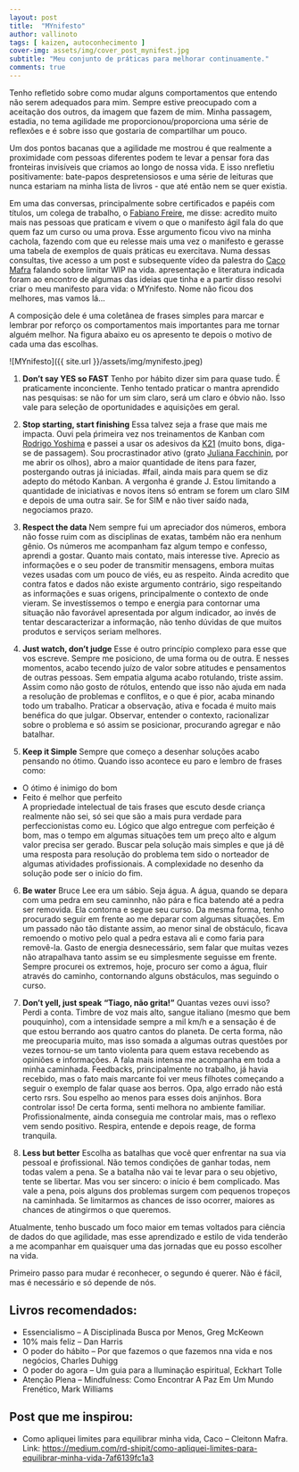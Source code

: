 ```yaml
---
layout: post
title:  "MYnifesto"
author: vallinoto
tags: [ kaizen, autoconhecimento ]
cover-img: assets/img/cover_post_mynifest.jpg
subtitle: "Meu conjunto de práticas para melhorar continuamente."
comments: true
---
```



Tenho refletido sobre como mudar alguns comportamentos que entendo não serem adequados para mim. Sempre estive preocupado com a aceitação dos outros, da imagem que fazem de mim. Minha passagem, estadia, no tema agilidade me proporcionou/proporciona uma série de reflexões e é sobre isso que gostaria de compartilhar um pouco.

Um dos pontos bacanas que a agilidade me mostrou é que realmente a proximidade com pessoas diferentes podem te levar a pensar fora das fronteiras invisíveis que criamos ao longo de nossa vida. E isso nrefletiu positivamente: bate-papos despretensiosos e uma série de leituras que nunca estariam na minha lista de livros - que até então nem se quer existia.

Em uma das conversas, principalmente sobre certificados e papéis com títulos, um colega de trabalho, o [Fabiano Freire](https://br.linkedin.com/in/fabianofreire/), me disse: acredito muito mais nas pessoas que praticam e vivem o que o manifesto ágil fala do que quem faz um curso ou uma prova. Esse argumento ficou vivo na minha cachola, fazendo com que eu relesse mais uma vez o manifesto e gerasse uma tabela de exemplos de quais práticas eu exercitava. Numa dessas consultas, tive acesso a um post e subsequente vídeo da palestra do [Caco Mafra](https://br.linkedin.com/in/cleitonmafra/) falando sobre limitar WIP na vida. apresentação e literatura indicada foram ao encontro de algumas das ideias que tinha e a partir disso resolvi criar o meu manifesto para vida: o MYnifesto. Nome não ficou dos melhores, mas vamos lá...

A composição dele é uma coletânea de frases simples para marcar e lembrar por reforço os comportamentos mais importantes para me tornar alguém melhor. Na figura abaixo eu os apresento te depois o motivo de cada uma das escolhas.


![MYnifesto]({{ site.url }}/assets/img/mynifesto.jpeg)


1. **Don’t say YES so FAST** 
Tenho por hábito dizer sim para quase tudo. É praticamente inconciente. Tenho tentado praticar o mantra aprendido nas pesquisas: se não for um sim claro, será um claro e óbvio não. Isso vale para seleção de oportunidades e aquisições em geral.

2. **Stop starting, start finishing** 
Essa talvez seja a frase que mais me impacta. Ouvi pela ṕrimeira vez nos treinamentos de Kanban com [Rodrigo Yoshima](https://br.linkedin.com/in/rodrigoy) e passei a usar os adesivos da [K21]( https://www.linkedin.com/company/knowledge21) (muito bons, diga-se de passagem). Sou procrastinador ativo (grato [Juliana Facchinin](https://br.linkedin.com/in/juliana-facchini-b15050199), por me abrir os olhos), abro a maior quantidade de itens para fazer, postergando outras já iniciadas.
#fail, ainda mais para quem se diz adepto do método Kanban. A vergonha é grande J. Estou limitando a quantidade de iniciativas e novos itens só entram se forem um claro SIM e depois de uma outra sair. Se for SIM e não tiver saído nada, negociamos prazo.

3. **Respect the data** 
Nem sempre fui um apreciador dos números, embora não fosse ruim com as disciplinas de exatas, também não era nenhum gênio. Os números me acompanham faz algum tempo e confesso, aprendi a gostar. Quanto mais contato, mais interesse tive.
Aprecio as informações e o seu poder de transmitir mensagens, embora muitas vezes usadas com um pouco de viés, eu as respeito. Ainda acredito que contra fatos e dados não existe argumento contrário, sigo respeitando as informações e suas origens, principalmente o contexto de onde vieram.
Se investíssemos o tempo e energia para contornar uma situação não favorável apresentada por algum indicador, ao invés de tentar descaracterizar a informação, não tenho dúvidas de que muitos produtos e serviços seriam melhores.

4. **Just watch, don’t judge** 
Esse é outro princípio complexo para esse que vos escreve. Sempre me posiciono, de uma forma ou de outra. E nesses momentos, acabo tecendo juízo de valor sobre atitudes e pensamentos de outras pessoas. Sem empatia alguma acabo rotulando, triste assim.
Assim como não gosto de rótulos, entendo que isso não ajuda em nada a resolução de problemas e conflitos, e o que é pior, acaba minando todo um trabalho. Praticar a observação, ativa e focada é muito mais benéfica do que julgar.
Observar, entender o contexto, racionalizar sobre o problema e só assim se posicionar, procurando agregar e não batalhar.

5. **Keep it Simple** 
Sempre que começo a desenhar soluções acabo pensando no ótimo. Quando isso acontece eu paro e lembro de frases como:
- O ótimo é inimigo do bom
- Feito é melhor que perfeito
<br>A propriedade intelectual de tais frases que escuto desde criança realmente não sei, só sei que são a mais pura verdade para perfeccionistas como eu. Lógico que algo entregue com perfeição é bom, mas o tempo em algumas situações tem um preço alto e algum valor precisa ser gerado. Buscar pela solução mais simples e que já dê uma resposta para resolução do problema tem sido o norteador de algumas atividades profissionais.
A complexidade no desenho da solução pode ser o início do fim.

6. **Be water** 
Bruce Lee era um sábio. Seja água. A água, quando se depara com uma pedra em seu caminnho, não pára e fica batendo até a pedra ser removida. Ela contorna e segue seu curso. Da mesma forma, tenho procurado seguir em frente ao me deparar com algumas situações.
Em um passado não tão distante assim, ao menor sinal de obstáculo, ficava remoendo o motivo pelo qual a pedra estava ali e como faria para removê-la. Gasto de energia desnecessário, sem falar que muitas vezes não atrapalhava tanto assim se eu simplesmente seguisse em frente.
Sempre procurei os extremos, hoje, procuro ser como a água, fluir através do caminho, contornando alguns obstáculos, mas seguindo o curso.

7. **Don’t yell, just speak** 
__“Tiago, não grita!”__ Quantas vezes ouvi isso? Perdi a conta. Timbre de voz mais alto, sangue italiano (mesmo que bem pouquinho), com a intensidade sempre a mil km/h e a sensação é de que estou berrando aos quatro cantos do planeta. De certa forma, não me preocuparia muito, mas isso somada a algumas outras questões por vezes tornou-se um tanto violenta para quem estava recebendo as opiniões e informações. A fala mais intensa me acompanha em toda a minha caminhada. Feedbacks, principalmente no trabalho, já havia recebido, mas o fato mais marcante foi ver meus filhotes começando a seguir o exemplo de falar quase aos berros.
Opa, algo errado não está certo rsrs. Sou espelho ao menos para esses dois anjinhos. Bora controlar isso! De certa forma, senti melhora no ambiente familiar. Profissionalmente, ainda conseguia me controlar mais, mas o reflexo vem sendo positivo. Respira, entende e depois reage, de forma tranquila.

8. **Less but better** 
Escolha as batalhas que você quer enfrentar na sua via pessoal e ṕrofissional. Não temos condições de ganhar todas, nem todas valem a pena. Se a batalha não vai te levar para o seu objetivo, tente se libertar. Mas vou ser sincero: o início é bem complicado. Mas vale a pena, pois alguns dos problemas surgem com pequenos tropeços na caminhada. Se limitarmos as chances de isso ocorrer, maiores as chances de atingirmos o que queremos.

Atualmente, tenho buscado um foco maior em temas voltados para ciência de dados do que agilidade, mas esse aprendizado e estilo de vida tenderão a me acompanhar em quaisquer uma das jornadas que eu posso escolher na vida.

Primeiro passo para mudar é reconhecer, o segundo é querer. Não é fácil, mas é necessário e só depende de nós.

## Livros recomendados:
* Essencialismo – A Disciplinada Busca por Menos, Greg McKeown
* 10% mais feliz – Dan Harris
* O poder do hábito – Por que fazemos o que fazemos nna vida e nos negócios, Charles Duhigg
* O poder do agora – Um guia para a Iluminação espiritual, Eckhart Tolle
* Atenção Plena – Mindfulness: Como Encontrar A Paz Em Um Mundo Frenético, Mark Williams

## Post que me inspirou:
* Como apliquei limites para equilibrar minha vida, Caco – Cleitonn Mafra. Link: https://medium.com/rd-shipit/como-apliquei-limites-para-equilibrar-minha-vida-7af6139fc1a3

